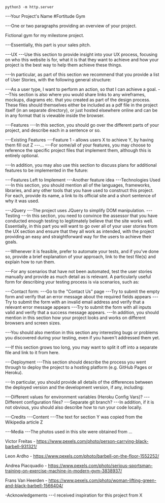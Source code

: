`python3 -m http.server`

---Your Project's Name
#Fortitude Gym

---One or two paragraphs providing an overview of your project.

Fictional gym for my milestone project.

---Essentially, this part is your sales pitch.

---UX
---Use this section to provide insight into your UX process, focusing on who this website is for, what it is that they want to achieve and how your project is the best way to help them achieve these things.

---In particular, as part of this section we recommend that you provide a list of User Stories, with the following general structure:

---As a user type, I want to perform an action, so that I can achieve a goal.
---This section is also where you would share links to any wireframes, mockups, diagrams etc. that you created as part of the design process. These files should themselves either be included as a pdf file in the project itself (in an separate directory), or just hosted elsewhere online and can be in any format that is viewable inside the browser.

---Features
---In this section, you should go over the different parts of your project, and describe each in a sentence or so.

---Existing Features
---Feature 1 - allows users X to achieve Y, by having them fill out Z
---...
---For some/all of your features, you may choose to reference the specific project files that implement them, although this is entirely optional.

---In addition, you may also use this section to discuss plans for additional features to be implemented in the future:

---Features Left to Implement
---Another feature idea
---Technologies Used
---In this section, you should mention all of the languages, frameworks, libraries, and any other tools that you have used to construct this project. For each, provide its name, a link to its official site and a short sentence of why it was used.

---JQuery
---The project uses JQuery to simplify DOM manipulation.
---Testing
---In this section, you need to convince the assessor that you have conducted enough testing to legitimately believe that the site works well. Essentially, in this part you will want to go over all of your user stories from the UX section and ensure that they all work as intended, with the project providing an easy and straightforward way for the users to achieve their goals.

---Whenever it is feasible, prefer to automate your tests, and if you've done so, provide a brief explanation of your approach, link to the test file(s) and explain how to run them.

---For any scenarios that have not been automated, test the user stories manually and provide as much detail as is relevant. A particularly useful form for describing your testing process is via scenarios, such as:

---Contact form:
---Go to the "Contact Us" page
---Try to submit the empty form and verify that an error message about the required fields appears
---Try to submit the form with an invalid email address and verify that a relevant error message appears
---Try to submit the form with all inputs valid and verify that a success message appears.
---In addition, you should mention in this section how your project looks and works on different browsers and screen sizes.

---You should also mention in this section any interesting bugs or problems you discovered during your testing, even if you haven't addressed them yet.

---If this section grows too long, you may want to split it off into a separate file and link to it from here.

---Deployment
---This section should describe the process you went through to deploy the project to a hosting platform (e.g. GitHub Pages or Heroku).

---In particular, you should provide all details of the differences between the deployed version and the development version, if any, including:

---Different values for environment variables (Heroku Config Vars)?
---Different configuration files?
---Separate git branch?
---In addition, if it is not obvious, you should also describe how to run your code locally.

---Credits
---Content
---The text for section Y was copied from the Wikipedia article Z

---Media
---The photos used in this site were obtained from ...

Victor Freitas - https://www.pexels.com/photo/person-carrying-black-barbell-931321/

Leon Ardho - https://www.pexels.com/photo/barbell-on-the-floor-1552252/

Andrea Piacquadio - https://www.pexels.com/photo/serious-sportsman-training-on-exercise-machine-in-modern-gym-3838937/

Frans Van Heerden - https://www.pexels.com/photo/woman-lifting-green-and-black-barbell-1566404/


-Acknowledgements
---I received inspiration for this project from X